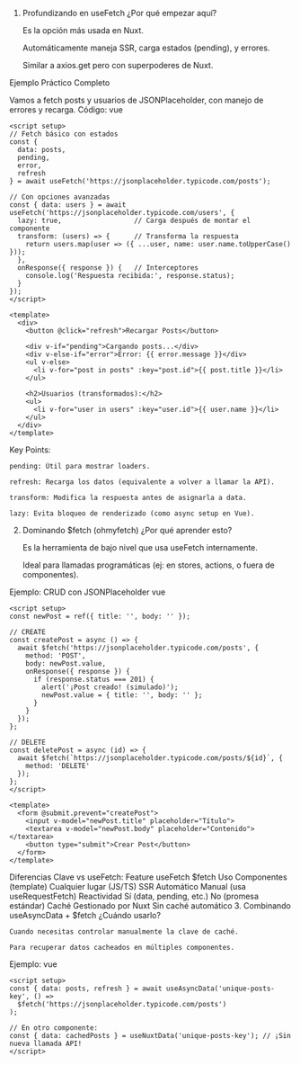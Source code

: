 1. Profundizando en useFetch
¿Por qué empezar aquí?

    Es la opción más usada en Nuxt.

    Automáticamente maneja SSR, carga estados (pending), y errores.

    Similar a axios.get pero con superpoderes de Nuxt.

Ejemplo Práctico Completo

Vamos a fetch posts y usuarios de JSONPlaceholder, con manejo de errores y recarga.
Código:
vue

```
<script setup>
// Fetch básico con estados
const { 
  data: posts, 
  pending, 
  error, 
  refresh 
} = await useFetch('https://jsonplaceholder.typicode.com/posts');

// Con opciones avanzadas
const { data: users } = await useFetch('https://jsonplaceholder.typicode.com/users', {
  lazy: true,                  // Carga después de montar el componente
  transform: (users) => {      // Transforma la respuesta
    return users.map(user => ({ ...user, name: user.name.toUpperCase() }));
  },
  onResponse({ response }) {   // Interceptores
    console.log('Respuesta recibida:', response.status);
  }
});
</script>

<template>
  <div>
    <button @click="refresh">Recargar Posts</button>
    
    <div v-if="pending">Cargando posts...</div>
    <div v-else-if="error">Error: {{ error.message }}</div>
    <ul v-else>
      <li v-for="post in posts" :key="post.id">{{ post.title }}</li>
    </ul>

    <h2>Usuarios (transformados):</h2>
    <ul>
      <li v-for="user in users" :key="user.id">{{ user.name }}</li>
    </ul>
  </div>
</template>
```

Key Points:

    pending: Útil para mostrar loaders.

    refresh: Recarga los datos (equivalente a volver a llamar la API).

    transform: Modifica la respuesta antes de asignarla a data.

    lazy: Evita bloqueo de renderizado (como async setup en Vue).

2. Dominando $fetch (ohmyfetch)
¿Por qué aprender esto?

    Es la herramienta de bajo nivel que usa useFetch internamente.

    Ideal para llamadas programáticas (ej: en stores, actions, o fuera de componentes).

Ejemplo: CRUD con JSONPlaceholder
vue

```
<script setup>
const newPost = ref({ title: '', body: '' });

// CREATE
const createPost = async () => {
  await $fetch('https://jsonplaceholder.typicode.com/posts', {
    method: 'POST',
    body: newPost.value,
    onResponse({ response }) {
      if (response.status === 201) {
        alert('¡Post creado! (simulado)');
        newPost.value = { title: '', body: '' };
      }
    }
  });
};

// DELETE
const deletePost = async (id) => {
  await $fetch(`https://jsonplaceholder.typicode.com/posts/${id}`, {
    method: 'DELETE'
  });
};
</script>

<template>
  <form @submit.prevent="createPost">
    <input v-model="newPost.title" placeholder="Título">
    <textarea v-model="newPost.body" placeholder="Contenido"></textarea>
    <button type="submit">Crear Post</button>
  </form>
</template>
```

Diferencias Clave vs useFetch:
Feature	useFetch	$fetch
Uso	Componentes (template)	Cualquier lugar (JS/TS)
SSR	Automático	Manual (usa useRequestFetch)
Reactividad	Sí (data, pending, etc.)	No (promesa estándar)
Caché	Gestionado por Nuxt	Sin caché automático
3. Combinando useAsyncData + $fetch
¿Cuándo usarlo?

    Cuando necesitas controlar manualmente la clave de caché.

    Para recuperar datos cacheados en múltiples componentes.

Ejemplo:
vue

```
<script setup>
const { data: posts, refresh } = await useAsyncData('unique-posts-key', () => 
  $fetch('https://jsonplaceholder.typicode.com/posts')
);

// En otro componente:
const { data: cachedPosts } = useNuxtData('unique-posts-key'); // ¡Sin nueva llamada API!
</script>
```